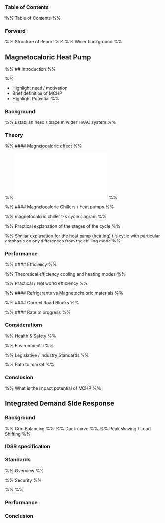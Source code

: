 
### Table of Contents
%% Table of Contents %%

### Forward

%% Structure of Report %%
%% Wider background %%

## Magnetocaloric Heat Pump

%% ## Introduction %%

%% 
- Highlight need / motivation
- Brief definition of MCHP
- Highlight Potential
%%

### Background

%% Establish need / place in wider HVAC system %%

### Theory

%% #### Magnetocaloric effect %%

%% ![Magnetochaloric effect (MCP)](Magnetochaloric%20effect%20(MCP).md) %%

%% #### Magnetocaloric Chillers / Heat pumps %%

%% magnetocaloric chiller t-s cycle diagram %%

%% Practical explanation of the stages of the cycle %%

%% Similar explanation for the heat pump (heating) t-s cycle with particular emphasis on any differences from the chilling mode %%

### Performance

%% #### Efficiency %%

%% Theoretical efficiency cooling and heating modes %%

%% Practical / real world efficiency %%

%% #### Refrigerants vs Magnetochaloric materials %%

%% #### Current Road Blocks %%

%% #### Rate of progress %%

### Considerations

%% Health & Safety %%

%% Environmental %%

%% Legislative / Industry Standards %%

%% Path to market %%

### Conclusion

%% What is the impact potential of MCHP %%

## Integrated Demand Side Response

### Background

%% Grid Balancing %%
%% Duck curve %%
%% Peak shaving / Load Shifting %%

### IDSR specification

### Standards

%% Overview %%

%% Security %%

%%  %%
### Performance

### Conclusion

